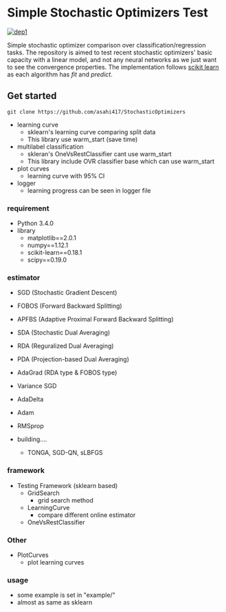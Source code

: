 # Simple Stochastic Optimizers Test
[![dep1](https://img.shields.io/badge/Tensorflow-1.3+-blue.svg)](https://www.tensorflow.org/)

Simple stochastic optimizer comparison over classification/regression tasks.
The repository is aimed to test recent stochastic optimizers' basic capacity with a linear model,
and not any neural networks as we just want to see the convergence properties.
The implementation follows [scikit learn](https://scikit-learn.org/stable/) as
each algorithm has *fit* and *predict*. 

## Get started
```
git clone https://github.com/asahi417/StochasticOptimizers
```

* learning curve
	* sklearn's learning curve comparing split data
	* This library use warm_start (save time)
* multilabel classification
	* skleran's OneVsRestClassifier cant use warm_start
	* This library include OVR classifier base which can use warm_start
* plot curves
	* learning curve with 95% CI
* logger
	* learning progress can be seen in logger file

### requirement
* Python 3.4.0
* library  
	* matplotlib==2.0.1  
	* numpy==1.12.1  
	* scikit-learn==0.18.1
	* scipy==0.19.0

### estimator
* SGD (Stochastic Gradient Descent)
* FOBOS (Forward Backward Splitting)
* APFBS (Adaptive Proximal Forward Backward Splitting)
* SDA (Stochastic Dual Averaging)
* RDA (Reguralized Dual Averaging)
* PDA (Projection-based Dual Averaging)
* AdaGrad (RDA type & FOBOS type)
* Variance SGD 
* AdaDelta
* Adam
* RMSprop

* building....
	* TONGA, SGD-QN, sLBFGS

### framework
* Testing Framework (sklearn based)
	* GridSearch
		* grid search method
	* LearningCurve
		* compare different online estimator
	* OneVsRestClassifier

### Other
* PlotCurves
	* plot learning curves

### usage
* some example is set in "example/"
* almost as same as sklearn
